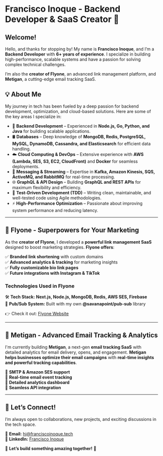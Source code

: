 

# Francisco Inoque - Backend Developer & SaaS Creator 🚀  

## Welcome!  

Hello, and thanks for stopping by! My name is **Francisco Inoque**, and I’m a **Backend Developer** with **6+ years of experience**. I specialize in building high-performance, scalable systems and have a passion for solving complex technical challenges.  

I’m also the **creator of Flyone**, an advanced link management platform, and **Metigan**, a cutting-edge email tracking SaaS.  

## 💡 About Me  

My journey in tech has been fueled by a deep passion for backend development, optimization, and cloud-based solutions. Here are some of the key areas I specialize in:  

- 🚀 **Backend Development** – Experienced in **Node.js, Go, Python, and Java** for building scalable applications.  
- 🛢️ **Databases** – Deep knowledge of **MongoDB, Redis, PostgreSQL, MySQL, DynamoDB, Cassandra, and Elasticsearch** for efficient data handling.  
- ☁️ **Cloud Computing & DevOps** – Extensive experience with **AWS (Lambda, SES, S3, EC2, CloudFront)** and **Docker** for seamless deployments.  
- 📢 **Messaging & Streaming** – Expertise in **Kafka, Amazon Kinesis, SQS, ActiveMQ, and RabbitMQ** for real-time processing.  
- 🌐 **GraphQL & API Design** – Building **GraphQL and REST APIs** for maximum flexibility and efficiency.  
- 🧪 **Test-Driven Development (TDD)** – Writing clean, maintainable, and well-tested code using Agile methodologies.  
- ⚡ **High-Performance Optimization** – Passionate about improving system performance and reducing latency.  

---

## 🚀 **Flyone - Superpowers for Your Marketing**  

As the **creator of Flyone**, I developed a **powerful link management SaaS** designed to boost marketing strategies. **Flyone offers**:  

✅ **Branded link shortening** with custom domains  
✅ **Advanced analytics & tracking** for marketing insights  
✅ **Fully customizable bio link pages**  
✅ **Future integrations with Instagram & TikTok**  

### **Technologies Used in Flyone**  
🛠 **Tech Stack:** **Next.js, Node.js, MongoDB, Redis, AWS SES, Firebase**  
🔗 **Pub/Sub System:** Built with my own **@savanapoint/pub-sub** library  

👉 Check it out: [Flyone Website](https://f1y.li/flyone)  

---

## 📩 **Metigan - Advanced Email Tracking & Analytics**  

I'm currently building **Metigan**, a next-gen **email tracking SaaS** with detailed analytics for email delivery, opens, and engagement. **Metigan helps businesses optimize their email campaigns** with **real-time insights and powerful tracking capabilities**.  

🔹 **SMTP & Amazon SES support**  
🔹 **Real-time email event tracking**  
🔹 **Detailed analytics dashboard**  
🔹 **Seamless API integration**  

---

## 🤝 Let’s Connect!  

I’m always open to collaborations, new projects, and exciting discussions in the tech space.  

📩 **Email:** hi@franciscoinoque.tech  
💼 **LinkedIn:** [Francisco Inoque](https://www.linkedin.com/in/francisco-inoque-24a76112b/)  

🚀 **Let’s build something amazing together!** 🚀  

